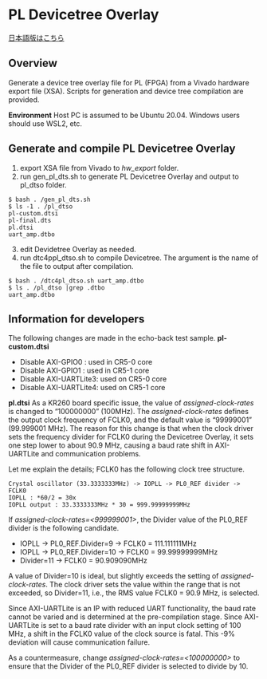 # PL Devicetree Overlay

[日本語版はこちら](https://github.com/kern-gt/ZynqMP-UART-AMP-KR260-Ubuntu/blob/main/hw_export/README_jp.md)

## Overview
Generate a device tree overlay file for PL (FPGA) from a Vivado hardware export file (XSA). Scripts for generation and device tree compilation are provided.

**Environment**
Host PC is assumed to be Ubuntu 20.04. Windows users should use WSL2, etc.

## Generate and compile PL Devicetree Overlay
1. export XSA file from Vivado to _hw_export_ folder.
1. run gen_pl_dts.sh to generate PL Devicetree Overlay and output to pl_dtso folder.
```
$ bash . /gen_pl_dts.sh
$ ls -1 . /pl_dtso
pl-custom.dtsi
pl-final.dts
pl.dtsi
uart_amp.dtbo
```
3. edit Devidetree Overlay as needed.
1. run dtc4ppl_dtso.sh to compile Devicetree. The argument is the name of the file to output after compilation.
```
$ bash . /dtc4pl_dtso.sh uart_amp.dtbo
$ ls . /pl_dtso |grep .dtbo
uart_amp.dtbo
```

## Information for developers
The following changes are made in the echo-back test sample.
**pl-custom.dtsi**
* Disable AXI-GPIO0 : used in CR5-0 core
* Disable AXI-GPIO1 : used in CR5-1 core
* Disable AXI-UARTLite3: used on CR5-0 core
* Disable AXI-UARTLite4: used on CR5-1 core

**pl.dtsi**
As a KR260 board specific issue, the value of _assigned-clock-rates_ is changed to “100000000” (100MHz).
The _assigned-clock-rates_ defines the output clock frequency of FCLK0, and the default value is “99999001” (99.999001 MHz).
The reason for this change is that when the clock driver sets the frequency divider for FCLK0 during the Devicetree Overlay, it sets one step lower to about 90.9 MHz, causing a baud rate shift in AXI-UARTLite and communication problems.

Let me explain the details; FCLK0 has the following clock tree structure.
```
Crystal oscillator (33.3333333MHz) -> IOPLL -> PL0_REF divider -> FCLK0
IOPLL : *60/2 = 30x
IOPLL output : 33.3333333MHz * 30 = 999.99999999MHz
```
If _assigned-clock-rates=<999999001>_, the Divider value of the PL0_REF divider is the following candidate.
* IOPLL -> PL0_REF.Divider=9 -> FCLK0 = 111.111111MHz
* IOPLL -> PL0_REF.Divider=10 -> FCLK0 = 99.99999999MHz
* Divider=11 -> FCLK0 = 90.909090MHz

A value of Divider=10 is ideal, but slightly exceeds the setting of _assigned-clock-rates_. The clock driver sets the value within the range that is not exceeded, so Divider=11, i.e., the RMS value FCLK0 = 90.9 MHz, is selected.

Since AXI-UARTLite is an IP with reduced UART functionality, the baud rate cannot be varied and is determined at the pre-compilation stage.
Since AXI-UARTLite is set to a baud rate divider with an input clock setting of 100 MHz, a shift in the FCLK0 value of the clock source is fatal. This -9% deviation will cause communication failure.

As a countermeasure, change _assigned-clock-rates=<100000000>_ to ensure that the Divider of the PL0_REF divider is selected to divide by 10.


